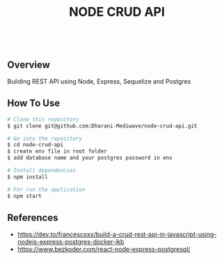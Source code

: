 <!--- md file preview shortcut key is shift + ctrl + V --->

<h1 align="center">
  <br>
  <p>NODE CRUD API</p>
  <br/>
</h1>

## Overview
Building REST API using Node, Express, Sequelize and Postgres

## How To Use

```bash
# Clone this repository
$ git clone git@github.com:Dharani-Mediwave/node-crud-api.git

# Go into the repository
$ cd node-crud-api
$ create env file in root folder
$ add database name and your postgres password in env

# Install dependencies
$ npm install

# For run the application
$ npm start

```
## References

- https://dev.to/francescoxx/build-a-crud-rest-api-in-javascript-using-nodejs-express-postgres-docker-jkb
- https://www.bezkoder.com/react-node-express-postgresql/
